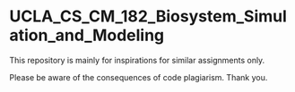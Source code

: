 # UCLA_CS_CM_182_Biosystem_Simulation_and_Modeling

This repository is mainly for inspirations for similar assignments only.

Please be aware of the consequences of code plagiarism. Thank you.
